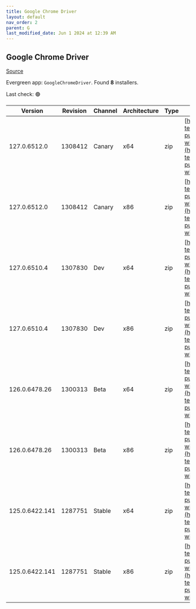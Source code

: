 ```yaml
---
title: Google Chrome Driver
layout: default
nav_order: 2
parent: G
last_modified_date: Jun 1 2024 at 12:39 AM
---
```


## Google Chrome Driver

[Source](https://googlechromelabs.github.io/chrome-for-testing/)

Evergreen app: `GoogleChromeDriver`. Found **8** installers.

Last check: 🟢

| Version        | Revision | Channel | Architecture | Type | URI                                                                                                                                                                                                          |
| -------------- | -------- | ------- | ------------ | ---- | ------------------------------------------------------------------------------------------------------------------------------------------------------------------------------------------------------------ |
| 127.0.6512.0   | 1308412  | Canary  | x64          | zip  | [https://storage.googleapis.com/chrome-for-testing-public/127.0.6512.0/win64/chromedriver-win64.zip](https://storage.googleapis.com/chrome-for-testing-public/127.0.6512.0/win64/chromedriver-win64.zip)     |
| 127.0.6512.0   | 1308412  | Canary  | x86          | zip  | [https://storage.googleapis.com/chrome-for-testing-public/127.0.6512.0/win32/chromedriver-win32.zip](https://storage.googleapis.com/chrome-for-testing-public/127.0.6512.0/win32/chromedriver-win32.zip)     |
| 127.0.6510.4   | 1307830  | Dev     | x64          | zip  | [https://storage.googleapis.com/chrome-for-testing-public/127.0.6510.4/win64/chromedriver-win64.zip](https://storage.googleapis.com/chrome-for-testing-public/127.0.6510.4/win64/chromedriver-win64.zip)     |
| 127.0.6510.4   | 1307830  | Dev     | x86          | zip  | [https://storage.googleapis.com/chrome-for-testing-public/127.0.6510.4/win32/chromedriver-win32.zip](https://storage.googleapis.com/chrome-for-testing-public/127.0.6510.4/win32/chromedriver-win32.zip)     |
| 126.0.6478.26  | 1300313  | Beta    | x64          | zip  | [https://storage.googleapis.com/chrome-for-testing-public/126.0.6478.26/win64/chromedriver-win64.zip](https://storage.googleapis.com/chrome-for-testing-public/126.0.6478.26/win64/chromedriver-win64.zip)   |
| 126.0.6478.26  | 1300313  | Beta    | x86          | zip  | [https://storage.googleapis.com/chrome-for-testing-public/126.0.6478.26/win32/chromedriver-win32.zip](https://storage.googleapis.com/chrome-for-testing-public/126.0.6478.26/win32/chromedriver-win32.zip)   |
| 125.0.6422.141 | 1287751  | Stable  | x64          | zip  | [https://storage.googleapis.com/chrome-for-testing-public/125.0.6422.141/win64/chromedriver-win64.zip](https://storage.googleapis.com/chrome-for-testing-public/125.0.6422.141/win64/chromedriver-win64.zip) |
| 125.0.6422.141 | 1287751  | Stable  | x86          | zip  | [https://storage.googleapis.com/chrome-for-testing-public/125.0.6422.141/win32/chromedriver-win32.zip](https://storage.googleapis.com/chrome-for-testing-public/125.0.6422.141/win32/chromedriver-win32.zip) |

